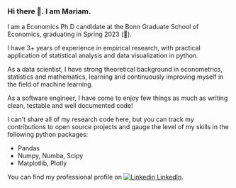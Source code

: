 ### Hi there 👋. I am Mariam.

<!--
**mpetrosian/mpetrosian** is a ✨ _special_ ✨ repository because its `README.md` (this file) appears on your GitHub profile.

Here are some ideas to get you started:

- 🔭 I’m currently working on ...
- 🌱 I’m currently learning ...
- 👯 I’m looking to collaborate on ...
- 🤔 I’m looking for help with ...
- 💬 Ask me about ...
- 📫 How to reach me: ...
- 😄 Pronouns: ...
- ⚡ Fun fact: ...
-->
I am a Economics Ph.D candidate at the Bonn Graduate School of Economics, graduating in Spring 2023 (:tada:). 
 
I have 3+ years of experience in empirical research, with practical application of  statistical analysis and data visualization in python. 

As a data scientist, I have strong theoretical background in econometrics, statistics and mathematics, learning and  continuously improving myself in the field of machine learning.

As a software engineer, I have come to enjoy few things as much as writing clean, testable and well documented code! 

I can't share all of my research code here, but you can track my contributions to open source projects and gauge the level of my skills in the following python packages:

- Pandas
- Numpy, Numba, Scipy
- Matplotlib, Plotly


You can find my professional profile on [![Linkedin](https://i.stack.imgur.com/gVE0j.png) LinkedIn](https://www.linkedin.com/in/mariam-petrosyan-525731a5/).

